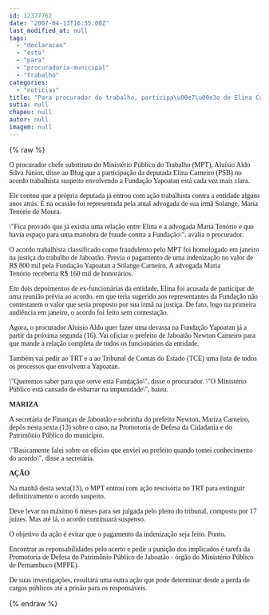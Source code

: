 ```yaml
---
id: 12377762
date: "2007-04-13T16:55:00Z"
last_modified_at: null
tags:
  - "declaracao"
  - "esta"
  - "para"
  - "procuradoria-municipal"
  - "trabalho"
categories:
  - "noticias"
title: "Para procurador do trabalho, participa\u00e7\u00e3o de Elina Carneiro est\u00e1 cada vez mais clara"
sutia: null
chapeu: null
autor: null
imagem: null
---
```

{% raw %}
<p><P><FONT face=Verdana>O procurador chefe substituto do Ministério Público do Trabalho (MPT), Aluísio Aldo Silva Júnior, disse ao Blog que a participação da deputada Elina Carneiro (PSB) no acordo trabalhista suspeito envolvendo a Fundação Yapoatan está cada vez mais clara. </FONT></P></p>
<p><P><FONT face=Verdana>Ele contou que a própria deputada já entrou com ação trabalhista contra a entidade alguns anos atrás. E na ocasião foi representada pela atual advogada de sua irmã Solange, Maria Tenório de Moura.</FONT></P></p>
<p><P><FONT face=Verdana>\"Fica provado que já existia uma relação entre Elina e a advogada Maria Tenório e que havia espaço para uma manobra de fraude contra a Fundação\", avalia o procurador.</FONT></P></p>
<p><P><FONT face=Verdana>O acordo trabalhista classificado como fraudulento pelo MPT foi homologado em janeiro na justiça do trabalho de Jaboatão. Previa o pagamento de uma indenização no valor de R$ 800 mil pela Fundação Yapoatan a Solange Carneiro. A advogada Maria Tenório&nbsp;receberia R$ 160 mil de honorários.</FONT></P></p>
<p><P><FONT face=Verdana>Em dois depoimentos de ex-funcionárias da entidade, Elina foi acusada de participar de uma reunião prévia ao acordo, em que teria sugerido aos representantes da Fundação não contestarem o valor&nbsp;que seria proposto por sua irmã na justiça. De fato, logo na primeira audiência em janeiro, o acordo foi feito sem contestação.&nbsp;&nbsp;</FONT></P></p>
<p><P><FONT face=Verdana>Agora,&nbsp;o procurador Aluisio Aldo&nbsp;quer fazer uma devassa na Fundação Yapoatan já a partir da próxima segunda (16). Vai oficiar o prefeito de Jaboatão Newton Carneiro para que mande a relação completa de todos os funcionários da entidade. </FONT></P></p>
<p><P><FONT face=Verdana>Também vai pedir ao TRT e a ao Tribunal de Contas do Estado (TCE)&nbsp;uma lista&nbsp;de todos os processos que envolvem a Yapoatan. </FONT></P></p>
<p><P><FONT face=Verdana>\"Queremos saber para que serve esta Fundação\", disse o procurador. \"O Ministério Público está cansado de esbarrar na impunidade\", bateu.</FONT></P></p>
<p><P><STRONG><FONT face=Verdana>MARIZA</FONT></STRONG></P></p>
<p><P><FONT face=Verdana>A secretária de Finanças de Jaboatão e sobrinha do prefeito Newton, Mariza Carneiro, depôs&nbsp;nesta sexta (13)&nbsp;sobre o caso, </FONT><FONT face=Verdana>na Promotoria de Defesa da Cidadania e do Patrimônio Público do município. </FONT></P></p>
<p><P><FONT face=Verdana>\"Basicamente falei sobre os ofícios que enviei ao prefeito&nbsp;quando tomei conhecimento do acordo\", disse a secretária.</FONT></P></p>
<p><P><STRONG><FONT face=Verdana>AÇÃO</FONT></STRONG></P></p>
<p><P><FONT face=Verdana>Na manhã desta sexta(13), o MPT entrou com ação rescisória no TRT para extinguir definitivamente o acordo suspeito.</FONT></P></p>
<p><P><FONT face=Verdana>Deve levar no máximo 6 meses para ser julgada pelo pleno do tribunal, composto por 17 juízes. Mas até lá, o acordo continuará suspenso.</FONT></P></p>
<p><P><FONT face=Verdana>O objetivo da ação é evitar que o pagamento da indenização seja feito. Ponto.</FONT></P></p>
<p><P><FONT face=Verdana>Encontrar as reponsabilidades pelo acerto e&nbsp;pedir a punição dos implicados&nbsp;é tarefa&nbsp;da Promotoria de Defesa do Patrimônio Público de Jaboatão - órgão do Ministério Público de Pernambuco (MPPE).</FONT></P></p>
<p><P><FONT face=Verdana>De suas investigações, resultará uma outra ação&nbsp;que pode determinar desde a perda de cargos públicos até a prisão para os responsáveis.</FONT></P> </p>
{% endraw %}